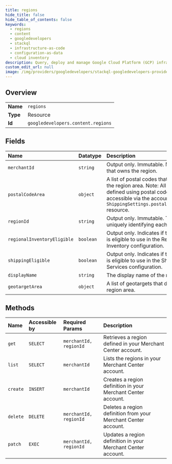 ```yaml
---
title: regions
hide_title: false
hide_table_of_contents: false
keywords:
  - regions
  - content
  - googledevelopers    
  - stackql
  - infrastructure-as-code
  - configuration-as-data
  - cloud inventory
description: Query, deploy and manage Google Cloud Platform (GCP) infrastructure and resources using SQL
custom_edit_url: null
image: /img/providers/googledevelopers/stackql-googledevelopers-provider-featured-image.png
---
```

  
    

## Overview
<table><tbody>
<tr><td><b>Name</b></td><td><code>regions</code></td></tr>
<tr><td><b>Type</b></td><td>Resource</td></tr>
<tr><td><b>Id</b></td><td><code>googledevelopers.content.regions</code></td></tr>
</tbody></table>

## Fields
| Name | Datatype | Description |
|:-----|:---------|:------------|
| `merchantId` | `string` | Output only. Immutable. Merchant that owns the region. |
| `postalCodeArea` | `object` | A list of postal codes that defines the region area. Note: All regions defined using postal codes are accessible via the account's `ShippingSettings.postalCodeGroups` resource. |
| `regionId` | `string` | Output only. Immutable. The ID uniquely identifying each region. |
| `regionalInventoryEligible` | `boolean` | Output only. Indicates if the region is eligible to use in the Regional Inventory configuration. |
| `shippingEligible` | `boolean` | Output only. Indicates if the region is eligible to use in the Shipping Services configuration. |
| `displayName` | `string` | The display name of the region. |
| `geotargetArea` | `object` | A list of geotargets that defines the region area. |
## Methods
| Name | Accessible by | Required Params | Description |
|:-----|:--------------|:----------------|:------------|
| `get` | `SELECT` | `merchantId, regionId` | Retrieves a region defined in your Merchant Center account. |
| `list` | `SELECT` | `merchantId` | Lists the regions in your Merchant Center account. |
| `create` | `INSERT` | `merchantId` | Creates a region definition in your Merchant Center account. |
| `delete` | `DELETE` | `merchantId, regionId` | Deletes a region definition from your Merchant Center account. |
| `patch` | `EXEC` | `merchantId, regionId` | Updates a region definition in your Merchant Center account. |
